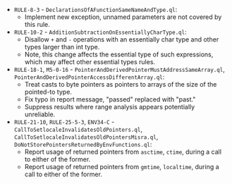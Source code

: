  - `RULE-8-3` - `DeclarationsOfAFunctionSameNameAndType.ql`:
   - Implement new exception, unnamed parameters are not covered by this rule.
 - `RULE-10-2` - `AdditionSubtractionOnEssentiallyCharType.ql`:
   - Disallow `+` and `-` operations with an essentially char type and other types larger than int type.
   - Note, this change affects the essential type of such expressions, which may affect other essential types rules.
 - `RULE-18-1`, `M5-0-16` - `PointerAndDerivedPointerMustAddressSameArray.ql`, `PointerAndDerivedPointerAccessDifferentArray.ql`:
   - Treat casts to byte pointers as pointers to arrays of the size of the pointed-to type.
   - Fix typo in report message, "passed" replaced with "past."
   - Suppress results where range analysis appears potentially unreliable.
 - `RULE-21-10`, `RULE-25-5-3`, `ENV34-C` - `CallToSetlocaleInvalidatesOldPointers.ql`, `CallToSetlocaleInvalidatesOldPointersMisra.ql`, `DoNotStorePointersReturnedByEnvFunctions.ql`:
   - Report usage of returned pointers from `asctime`, `ctime`, during a call to either of the former.
   - Report usage of returned pointers from `gmtime`, `localtime`, during a call to either of the former.